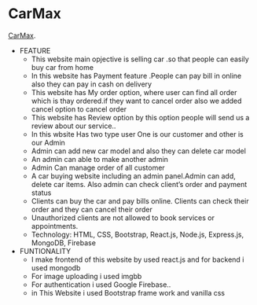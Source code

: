 # CarMax

[CarMax](https://carmax-75f30.firebaseapp.com/).

- FEATURE
  - This website main opjective is selling car .so that people can easily buy car from home
  - In this website has Payment feature .People can pay bill in online also they can pay in cash on delivery
  - This website has My order option, where user can find all order which is thay ordered.if they want to cancel order also we added cancel option to cancel order
  - This website has Review option by this option people will send us a review about our service..
  - In this wbsite Has two type user One is our customer and other is our Admin
  - Admin can add new car model and also they can delete car model
  - An admin can able to make another admin
  - Admin Can manage order of all customer
  - A car buying website including an admin panel.Admin can add, delete car items. Also admin can check client’s order and payment status
  - Clients can buy the car and pay bills online. Clients can check their order and they can cancel their order
  - Unauthorized clients are not allowed to book services or appointments.
  - Technology: HTML, CSS, Bootstrap, React.js, Node.js, Express.js, MongoDB, Firebase
- FUNTIONALITY
  - I make frontend of this website by used react.js and for backend i used mongodb
  - For image uploading i used imgbb
  - For authentication i used Google Firebase..
  - in This Website i used Bootstrap frame work and vanilla css
 
